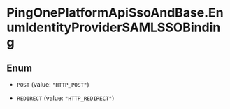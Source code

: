 # PingOnePlatformApiSsoAndBase.EnumIdentityProviderSAMLSSOBinding

## Enum


* `POST` (value: `"HTTP_POST"`)

* `REDIRECT` (value: `"HTTP_REDIRECT"`)


